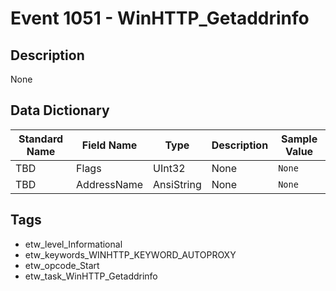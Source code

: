 # Event 1051 - WinHTTP_Getaddrinfo

## Description
None

## Data Dictionary
|Standard Name|Field Name|Type|Description|Sample Value|
|---|---|---|---|---|
|TBD|Flags|UInt32|None|`None`|
|TBD|AddressName|AnsiString|None|`None`|

## Tags
* etw_level_Informational
* etw_keywords_WINHTTP_KEYWORD_AUTOPROXY
* etw_opcode_Start
* etw_task_WinHTTP_Getaddrinfo